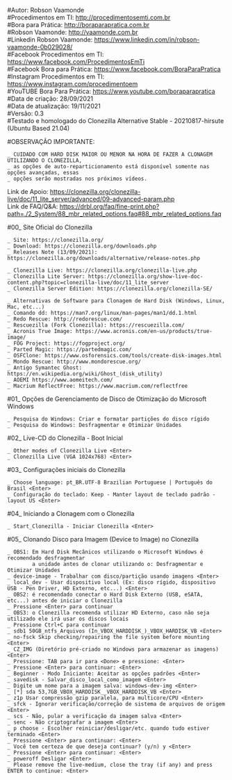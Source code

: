 #Autor: Robson Vaamonde<br>
#Procedimentos em TI: http://procedimentosemti.com.br<br>
#Bora para Prática: http://boraparapratica.com.br<br>
#Robson Vaamonde: http://vaamonde.com.br<br>
#Linkedin Robson Vaamonde: https://www.linkedin.com/in/robson-vaamonde-0b029028/<br>
#Facebook Procedimentos em TI: https://www.facebook.com/ProcedimentosEmTi<br>
#Facebook Bora para Prática: https://www.facebook.com/BoraParaPratica<br>
#Instagram Procedimentos em TI: https://www.instagram.com/procedimentoem<br>
#YouTUBE Bora Para Prática: https://www.youtube.com/boraparapratica<br>
#Data de criação: 28/09/2021<br>
#Data de atualização: 19/11/2021<br>
#Versão: 0.3<br>
#Testado e homologado do Clonezilla Alternative Stable - 20210817-hirsute (Ubuntu Based 21.04)

#OBSERVAÇÃO IMPORTANTE:

	_ CUIDADO COM HARD DISK MAIOR OU MENOR NA HORA DE FAZER A CLONAGEM UTILIZANDO O CLONEZILLA, 
	_ as opções de auto-reparticionamento está disponível somente nas opções avançadas, essas 
	_ opções serão mostradas nos próximos vídeos.

Link de Apoio: https://clonezilla.org/clonezilla-live/doc/11_lite_server/advanced/09-advanced-param.php<br>
Link de FAQ/Q&A: https://drbl.org/faq/fine-print.php?path=./2_System/88_mbr_related_options.faq#88_mbr_related_options.faq

#00_ Site Oficial do Clonezilla<br>
	
	_ Site: https://clonezilla.org/
	_ Download: https://clonezilla.org/downloads.php
	_ Releases Note (13/09/2021): https://clonezilla.org/downloads/alternative/release-notes.php

	_ Clonezilla Live: https://clonezilla.org/clonezilla-live.php
	_ Clonezilla Lite Server: https://clonezilla.org/show-live-doc-content.php?topic=clonezilla-live/doc/11_lite_server
	_ Clonezilla Server Edition: https://clonezilla.org/clonezilla-SE/

	_ Alternativas de Software para Clonagem de Hard Disk (Windows, Linux, Mac, etc...)
	_ Comando dd: https://man7.org/linux/man-pages/man1/dd.1.html
	_ Redo Rescue: http://redorescue.com/
	_ Rescuezilla (Fork Clonezilla): https://rescuezilla.com/
	_ Acronis True Image: https://www.acronis.com/en-us/products/true-image/
	_ FOG Project: https://fogproject.org/
	_ Parted Magic: https://partedmagic.com/
	_ OSFClone: https://www.osforensics.com/tools/create-disk-images.html
	_ Mondo Rescue: http://www.mondorescue.org/
	_ Antigo Symantec Ghost: https://en.wikipedia.org/wiki/Ghost_(disk_utility)
	_ AOEMI https://www.aomeitech.com/
	_ Macrium ReflectFree: https://www.macrium.com/reflectfree

#01_ Opções de Gerenciamento de Disco de Otimização do Microsoft Windows

	_ Pesquisa do Windows: Criar e formatar partições do disco rígido
	_ Pesquisa do Windows: Desfragmentar e Otimizar Unidades

#02_ Live-CD do Clonezilla - Boot Inicial<br>
	
	_ Other modes of Clonezilla Live <Enter>
	_ Clonezilla Live (VGA 1024x768) <Enter>

#03_ Configurações iniciais do Clonezilla<br>
	
	_ Choose language: pt_BR.UTF-8 Brazilian Portuguese | Português do Brasil <Enter>
	_ Configuração do teclado: Keep - Manter layout de teclado padrão - layout US <Enter>

#04_ Iniciando a Clonagem com o Clonezilla<br>
	
	_ Start_Clonezilla - Iniciar Clonezilla <Enter>

#05_ Clonando Disco para Imagem (Device to Image) no Clonezilla<br>
	
	_ OBS1: Em Hard Disk Mecânicos utilizando o Microsoft Windows é recomendado desfragmentar
	        a unidade antes de clonar utilizando o: Desfragmentar e Otimizar Unidades
	_ device-image - Trabalhar com disco/partição usando imagens <Enter>
	_ local_dev - Usar dispositivo local (Ex: disco rígido, dispositivo USB - Pen Driver, HD Externo, etc...) <Enter>
	_ OBS2: é recomendado conectar o Hard Disk Externo (USB, eSATA, etc...) antes de iniciar o Clonezilla
	_ Pressione <Enter> para continuar
	_ OBS3: o Clonezilla recomenda utilizar HD Externo, caso não seja utilizado ele irá usar os discos locais
	_ Pressione Ctrl+C para continuar
	_ sdb1 50GB_ntfs_Arquivos (In_VBOX_HARDDISK_)_VBOX_HARDISK_VB <Enter>
	_ no-fsck Skip checking/repairing the file system before mounting <Enter>
	_ CZ_IMG (Diretório pré-criado no Windows para armazenar as imagens) <Enter>
	_ Pressione: TAB para ir para <Done> e pressione: <Enter>
	_ Pressione <Enter> para continuar: <Enter>
	_ Beginner - Modo Iniciante: Aceitar as opções padrões <Enter>
	_ savedisk - Salvar_disco_local_como_imagem <Enter>
	_ Digite um nome para a imagem salva: windows-dev-img <Enter>
	_ [*] sda 53,7GB_VBOX_HARDDISK__VBOX_HARDDISK_VB <Enter>
	_ z1p Usar compressão gzip paralela, para multicore/CPU <Enter>
	_ sfck - Ignorar verificação/correção de sistema de arquivos de origem <Enter>
	_ scs - Não, pular a verificação da imagem salva <Enter>
	_ senc - Não criptografar a imagem <Enter>
	_ p choose - Escolher reiniciar/desligar/etc. quando tudo estiver terminado <Enter>
	_ Pressione <Enter> para continuar: <Enter>
	_ Você tem certeza de que deseja continuar? (y/n) y <Enter>
	_ Pressione <Enter> para continuar: <Enter>
	_ poweroff Desligar <Enter>
	_ Please remove the live-medium, close the tray (if any) and press ENTER to continue: <Enter>